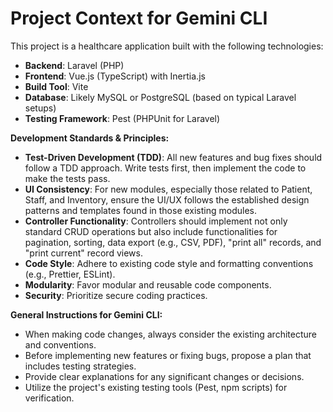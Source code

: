 # Project Context for Gemini CLI

This project is a healthcare application built with the following technologies:

*   **Backend**: Laravel (PHP)
*   **Frontend**: Vue.js (TypeScript) with Inertia.js
*   **Build Tool**: Vite
*   **Database**: Likely MySQL or PostgreSQL (based on typical Laravel setups)
*   **Testing Framework**: Pest (PHPUnit for Laravel)

**Development Standards & Principles:**

*   **Test-Driven Development (TDD)**: All new features and bug fixes should follow a TDD approach. Write tests first, then implement the code to make the tests pass.
*   **UI Consistency**: For new modules, especially those related to Patient, Staff, and Inventory, ensure the UI/UX follows the established design patterns and templates found in those existing modules.
*   **Controller Functionality**: Controllers should implement not only standard CRUD operations but also include functionalities for pagination, sorting, data export (e.g., CSV, PDF), "print all" records, and "print current" record views.
*   **Code Style**: Adhere to existing code style and formatting conventions (e.g., Prettier, ESLint).
*   **Modularity**: Favor modular and reusable code components.
*   **Security**: Prioritize secure coding practices.

**General Instructions for Gemini CLI:**

*   When making code changes, always consider the existing architecture and conventions.
*   Before implementing new features or fixing bugs, propose a plan that includes testing strategies.
*   Provide clear explanations for any significant changes or decisions.
*   Utilize the project's existing testing tools (Pest, npm scripts) for verification.
